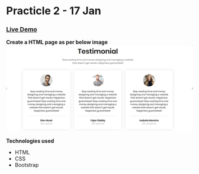 # Practicle 2 - 17 Jan

### [Live Demo](https://tushar0761.github.io/Cybercom/Practicle_2_16-01/)

**Create a HTML page as per below image**
![Alt text](./Images/sample.png)

**Technologies used**

- HTML
- CSS
- Bootstrap
